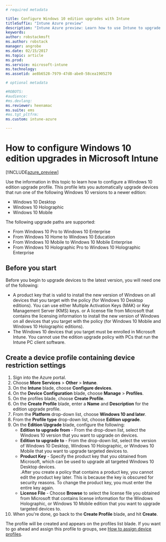 ```yaml
---
# required metadata

title: Configure Windows 10 edition upgrades with IntunetitleSuffix: "Intune Azure preview"
description: "Intune Azure preview: Learn how to use Intune to upgrade Windows 10 devices you manage."
keywords:
author: robstackmsft
ms.author: robstack
manager: angrobe
ms.date: 02/15/2017
ms.topic: article
ms.prod:
ms.service: microsoft-intune
ms.technology:
ms.assetid: ae8b6528-7979-47d8-abe0-58cea1905270

# optional metadata

#ROBOTS:
#audience:
#ms.devlang:
ms.reviewer: heenamac
ms.suite: ems
#ms.tgt_pltfrm:
ms.custom: intune-azure

---
```


# How to configure Windows 10 edition upgrades in Microsoft Intune

[!INCLUDE[azure_preview](../includes/azure_preview.md)]

Use the information in this topic to learn how to configure a Windows 10 edition upgrade profile. This profile lets you automatically upgrade devices that run one of the following Windows 10 versions to a newer edition:

- Windows 10 Desktop
- Windows 10 Holographic
- Windows 10 Mobile

The following upgrade paths are supported:

- From Windows 10 Pro to Windows 10 Enterprise
- From Windows 10 Home to Windows 10 Education
- From Windows 10 Mobile to Windows 10 Mobile Enterprise
- From Windows 10 Holographic Pro to Windows 10 Holographic Enterprise

## Before you start
Before you begin to upgrade devices to the latest version, you will need one of the following:

- A product key that is valid to install the new version of Windows on all devices that you target with the policy (for Windows 10 Desktop editions). You can use either Multiple Activation Keys (MAK) or Key Management Server (KMS) keys. or A license file from Microsoft that contains the licensing information to install the new version of Windows on all devices that you target with the policy (for Windows 10 Mobile and Windows 10 Holographic editions).
- The Windows 10 devices that you target must be enrolled in Microsoft Intune. You cannot use the edition upgrade policy with PCs that run the Intune PC client software.

## Create a device profile containing device restriction settings

1. Sign into the Azure portal.
2. Choose **More Services** > **Other** > **Intune**.
3. On the **Intune** blade, choose **Configure devices**.
2. On the **Device Configuration** blade, choose **Manage** > **Profiles**.
3. On the profiles blade, choose **Create Profile**.
4. On the **Create Profile** blade, enter a **Name** and **Description** for the edition upgrade profile.
5. From the **Platform** drop-down list, choose **Windows 10 and later**.
6. From the **Profile type** drop-down list, choose **Edition upgrade**.
7. On the **Edition Upgrade** blade, configure the following:
	- **Edition to upgrade from** - From the drop-down list, select the Windows 10 version that you want to upgrade on devices.
	- **Edition to upgrade to** - From the drop-down list, select the version of Windows 10 Desktop, Windows 10 Holographic, or Windows 10 Mobile that you want to upgrade targeted devices to.
	- **Product Key** - Specify the product key that you obtained from Microsoft, which can be used to upgrade all targeted Windows 10 Desktop devices.<br>.After you create a policy that contains a product key, you cannot edit the product key later. This is because the key is obscured for security reasons. To change the product key, you must enter the entire key again.
	- **License File** - Choose **Browse** to select the license file you obtained from Microsoft that contains license information for the Windows Holographic, or Windows 10 Mobile edition that you want to upgrade targeted devices to.
8. When you're done, go back to the **Create Profile** blade, and hit **Create**.

The profile will be created and appears on the profiles list blade.
If you want to go ahead and assign this profile to groups, see [How to assign device profiles](how-to-assign-device-profiles.md).

